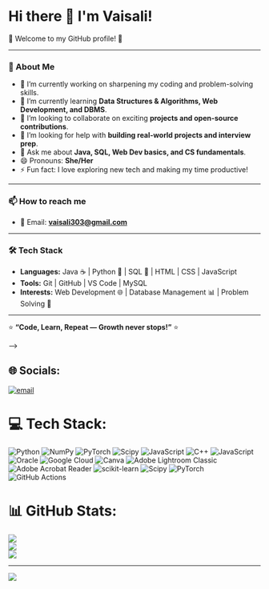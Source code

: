 # Hi there 👋 I'm Vaisali!  

🌸 Welcome to my GitHub profile! 🌸  

---

### 🚀 About Me  
- 🔭 I’m currently working on sharpening my coding and problem-solving skills.  
- 🌱 I’m currently learning **Data Structures & Algorithms, Web Development, and DBMS**.  
- 👯 I’m looking to collaborate on exciting **projects and open-source contributions**.  
- 🤔 I’m looking for help with **building real-world projects and interview prep**.  
- 💬 Ask me about **Java, SQL, Web Dev basics, and CS fundamentals**.  
- 😄 Pronouns: **She/Her**  
- ⚡ Fun fact: I love exploring new tech and making my time productive!  

---

### 📫 How to reach me  
- 📧 Email: **vaisali303@gmail.com**   

---

### 🛠️ Tech Stack  
- **Languages:** Java ☕ | Python 🐍 | SQL 💾 | HTML | CSS | JavaScript  
- **Tools:** Git | GitHub | VS Code | MySQL  
- **Interests:** Web Development 🌐 | Database Management 📊 | Problem Solving 🧩  

---

⭐ **“Code, Learn, Repeat — Growth never stops!”** ⭐  

-->
## 🌐 Socials:
[![email](https://img.shields.io/badge/Email-D14836?logo=gmail&logoColor=white)](mailto:vaisali303@gmail.com) 

# 💻 Tech Stack:
![Python](https://img.shields.io/badge/python-3670A0?style=for-the-badge&logo=python&logoColor=ffdd54) ![NumPy](https://img.shields.io/badge/numpy-%23013243.svg?style=for-the-badge&logo=numpy&logoColor=white) ![PyTorch](https://img.shields.io/badge/PyTorch-%23EE4C2C.svg?style=for-the-badge&logo=PyTorch&logoColor=white) ![Scipy](https://img.shields.io/badge/SciPy-%230C55A5.svg?style=for-the-badge&logo=scipy&logoColor=%white) ![JavaScript](https://img.shields.io/badge/javascript-%23323330.svg?style=for-the-badge&logo=javascript&logoColor=%23F7DF1E) ![C++](https://img.shields.io/badge/c++-%2300599C.svg?style=for-the-badge&logo=c%2B%2B&logoColor=white) ![JavaScript](https://img.shields.io/badge/javascript-%23323330.svg?style=for-the-badge&logo=javascript&logoColor=%23F7DF1E) ![Oracle](https://img.shields.io/badge/Oracle-F80000?style=for-the-badge&logo=oracle&logoColor=white) ![Google Cloud](https://img.shields.io/badge/GoogleCloud-%234285F4.svg?style=for-the-badge&logo=google-cloud&logoColor=white) ![Canva](https://img.shields.io/badge/Canva-%2300C4CC.svg?style=for-the-badge&logo=Canva&logoColor=white) ![Adobe Lightroom Classic](https://img.shields.io/badge/Adobe%20Lightroom%20Classic-31A8FF.svg?style=for-the-badge&logo=Adobe%20Lightroom%20Classic&logoColor=white) ![Adobe Acrobat Reader](https://img.shields.io/badge/Adobe%20Acrobat%20Reader-EC1C24.svg?style=for-the-badge&logo=Adobe%20Acrobat%20Reader&logoColor=white) ![scikit-learn](https://img.shields.io/badge/scikit--learn-%23F7931E.svg?style=for-the-badge&logo=scikit-learn&logoColor=white) ![Scipy](https://img.shields.io/badge/SciPy-%230C55A5.svg?style=for-the-badge&logo=scipy&logoColor=%white) ![PyTorch](https://img.shields.io/badge/PyTorch-%23EE4C2C.svg?style=for-the-badge&logo=PyTorch&logoColor=white) ![GitHub Actions](https://img.shields.io/badge/github%20actions-%232671E5.svg?style=for-the-badge&logo=githubactions&logoColor=white)
# 📊 GitHub Stats:
![](https://github-readme-stats.vercel.app/api?username=Vaisali303&theme=dark&hide_border=false&include_all_commits=true&count_private=false)<br/>
![](https://nirzak-streak-stats.vercel.app/?user=Vaisali303&theme=dark&hide_border=false)<br/>
![](https://github-readme-stats.vercel.app/api/top-langs/?username=Vaisali303&theme=dark&hide_border=false&include_all_commits=true&count_private=false&layout=compact)

---
[![](https://visitcount.itsvg.in/api?id=Vaisali303&icon=7&color=1)](https://visitcount.itsvg.in)

<!-- Proudly created with GPRM ( https://gprm.itsvg.in ) -->
